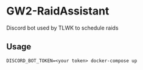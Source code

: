 # GW2-RaidAssistant

Discord bot used by TLWK to schedule raids

## Usage

    DISCORD_BOT_TOKEN=<your token> docker-compose up

